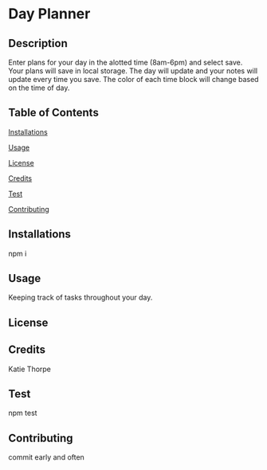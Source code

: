 # Day Planner
## Description

Enter plans for your day in the alotted time (8am-6pm) and select save. Your plans will save in local storage. The day will update  and your notes will update every time you save. The color of each time block will change based on the time of day.

## Table of Contents

[Installations](#Installations)

[Usage](#Usage)

[License](#License)

[Credits](#Credits)

[Test](#Test)

[Contributing](#Contributing)

## Installations

npm i
## Usage

Keeping track of tasks throughout your day.
## License

## Credits

Katie Thorpe
## Test

npm test
## Contributing

commit early and often
